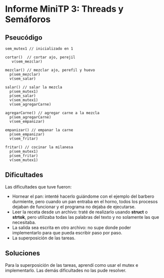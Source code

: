 # Informe MiniTP 3: Threads y Semáforos

## Pseucódigo

```
sem_mutex1 // inicializado en 1

cortar()  // cortar ajo, perejil
   v(sem_mezclar)

mezclar() // mezclar ajo, perefil y huevo
  p(sem_mezclar)
  v(sem_salar)

salar() // salar la mezcla
  p(sem_mutex1)
  p(sem_salar)
  v(sem_mutex1)
  v(sem_agregarCarne)
  
agregarCarne() // agregar carne a la mezcla
  p(sem_agregarCarne)
  v(sem_empanizar)

empanizar() // empanar la carne
  p(sem_empanizar)
  v(sem_fritar)

fritar() // cocinar la milanesa
  p(sem_mutex1)
  p(sem_fritar)
  v(sem_mutex1)
```

## Dificultades
Las dificultades que tuve fueron:
- Hornear el pan: intenté hacerlo guiándome con el ejemplo del barbero durmiente, pero cuando un pan entraba en el horno, todos los procesos dejaban de funcionar y el programa no dejaba de ejecutarse.
- Leer la receta desde un archivo: traté de realizarlo usando **struct** o **strtok**, pero utilizaba todas las palabras del texto y no solamente las que necesitaba.
- La salida sea escrita en otro archivo: no supe donde poder implementarlo para que pueda escribir paso por paso.
- La superposición de las tareas.

## Soluciones
Para la superposición de las tareas, aprendí como usar el mutex e implementarlo. Las demás dificultades no las pude resolver.
